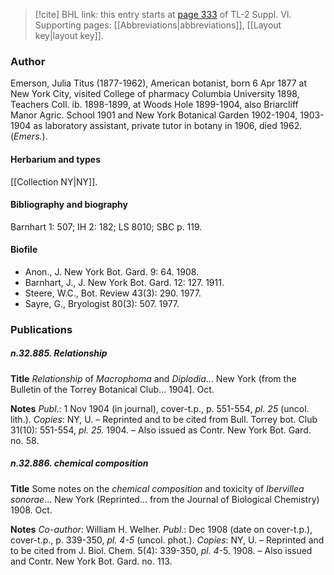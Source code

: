 > [!cite] BHL link: this entry starts at [page 333](https://www.biodiversitylibrary.org/item/103835#page/343/mode/1up) of TL-2 Suppl. VI.
> Supporting pages: [[Abbreviations|abbreviations]], [[Layout key|layout key]].

### Author

Emerson, Julia Titus (1877-1962), American botanist, born 6 Apr 1877 at New York City, visited College of pharmacy Columbia University 1898, Teachers Coll. ib. 1898-1899, at Woods Hole 1899-1904, also Briarcliff Manor Agric. School 1901 and New York Botanical Garden 1902-1904, 1903-1904 as laboratory assistant, private tutor in botany in 1906, died 1962. (*Emers.*).

#### Herbarium and types

[[Collection NY|NY]].

#### Bibliography and biography

Barnhart 1: 507; IH 2: 182; LS 8010; SBC p. 119.

#### Biofile

- Anon., J. New York Bot. Gard. 9: 64. 1908.
- Barnhart, J., J. New York Bot. Gard. 12: 127. 1911.
- Steere, W.C., Bot. Review 43(3): 290. 1977.
- Sayre, G., Bryologist 80(3): 507. 1977.

### Publications

##### n.32.885. Relationship

**Title**
*Relationship* of *Macrophoma* and *Diplodia*... New York (from the Bulletin of the Torrey Botanical Club... 1904\]. Oct.

**Notes**
*Publ*.: 1 Nov 1904 (in journal), cover-t.p., p. 551-554, *pl. 25* (uncol. lith.). *Copies*: NY, U. – Reprinted and to be cited from Bull. Torrey bot. Club 31(10): 551-554, *pl. 25.* 1904. – Also issued as Contr. New York Bot. Gard. no. 58.

##### n.32.886. chemical composition

**Title**
Some notes on the *chemical composition* and toxicity of *Ibervillea sonorae*... New York (Reprinted... from the Journal of Biological Chemistry) 1908. Oct.

**Notes**
*Co-author*: William H. Welher.
*Publ*.: Dec 1908 (date on cover-t.p.), cover-t.p., p. 339-350, *pl. 4-5* (uncol. phot.). *Copies*: NY, U. – Reprinted and to be cited from J. Biol. Chem. 5(4): 339-350, *pl. 4*-5. 1908. – Also issued and Contr. New York Bot. Gard. no. 113.

